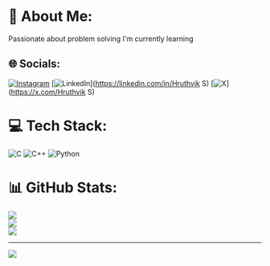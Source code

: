 # 💫 About Me:
Passionate about problem solving
I'm currently learning


## 🌐 Socials:
[![Instagram](https://img.shields.io/badge/Instagram-%23E4405F.svg?logo=Instagram&logoColor=white)](https://instagram.com/hruthvik_s06) [![LinkedIn](https://img.shields.io/badge/LinkedIn-%230077B5.svg?logo=linkedin&logoColor=white)](https://linkedin.com/in/Hruthvik S) [![X](https://img.shields.io/badge/X-black.svg?logo=X&logoColor=white)](https://x.com/Hruthvik S) 

# 💻 Tech Stack:
![C](https://img.shields.io/badge/c-%2300599C.svg?style=for-the-badge&logo=c&logoColor=white) ![C++](https://img.shields.io/badge/c++-%2300599C.svg?style=for-the-badge&logo=c%2B%2B&logoColor=white) ![Python](https://img.shields.io/badge/python-3670A0?style=for-the-badge&logo=python&logoColor=ffdd54)
# 📊 GitHub Stats:
![](https://github-readme-stats.vercel.app/api?username=Hru20806&theme=tokyonight&hide_border=false&include_all_commits=true&count_private=true)<br/>
![](https://nirzak-streak-stats.vercel.app/?user=Hru20806&theme=tokyonight&hide_border=false)<br/>
![](https://github-readme-stats.vercel.app/api/top-langs/?username=Hru20806&theme=tokyonight&hide_border=false&include_all_commits=true&count_private=true&layout=compact)

---
[![](https://visitcount.itsvg.in/api?id=Hru20806&icon=0&color=0)](https://visitcount.itsvg.in)

<!-- Proudly created with GPRM ( https://gprm.itsvg.in ) -->
